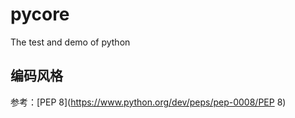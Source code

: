 # pycore
The test and demo of python


## 编码风格

参考：[PEP 8](https://www.python.org/dev/peps/pep-0008/PEP 8)
